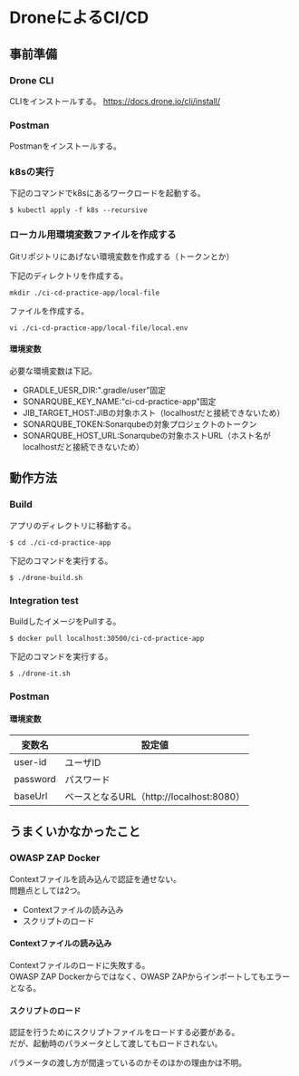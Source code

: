 # DroneによるCI/CD
## 事前準備

### Drone CLI
CLIをインストールする。
https://docs.drone.io/cli/install/

### Postman
Postmanをインストールする。

### k8sの実行
下記のコマンドでk8sにあるワークロードを起動する。
```
$ kubectl apply -f k8s --recursive
```

### ローカル用環境変数ファイルを作成する
Gitリポジトリにあげない環境変数を作成する（トークンとか）

下記のディレクトリを作成する。  
```
mkdir ./ci-cd-practice-app/local-file
```
ファイルを作成する。
```
vi ./ci-cd-practice-app/local-file/local.env
```
#### 環境変数
必要な環境変数は下記。

- GRADLE_UESR_DIR:".gradle/user"固定
- SONARQUBE_KEY_NAME:"ci-cd-practice-app"固定
- JIB_TARGET_HOST:JIBの対象ホスト（localhostだと接続できないため）
- SONARQUBE_TOKEN:Sonarqubeの対象プロジェクトのトークン
- SONARQUBE_HOST_URL:Sonarqubeの対象ホストURL（ホスト名がlocalhostだと接続できないため）


## 動作方法
### Build
アプリのディレクトリに移動する。
```
$ cd ./ci-cd-practice-app
```

下記のコマンドを実行する。
```
$ ./drone-build.sh
```

### Integration test
BuildしたイメージをPullする。
```
$ docker pull localhost:30500/ci-cd-practice-app
```

下記のコマンドを実行する。
```
$ ./drone-it.sh
```

### Postman
#### 環境変数
|変数名|設定値|
|-----|-----|
|user-id|ユーザID|
|password|パスワード|
|baseUrl|ベースとなるURL（http://localhost:8080）|

## うまくいかなかったこと
### OWASP ZAP Docker
Contextファイルを読み込んで認証を通せない。  
問題点としては2つ。  

- Contextファイルの読み込み
- スクリプトのロード

#### Contextファイルの読み込み
Contextファイルのロードに失敗する。  
OWASP ZAP Dockerからではなく、OWASP ZAPからインポートしてもエラーとなる。  

#### スクリプトのロード
認証を行うためにスクリプトファイルをロードする必要がある。  
だが、起動時のパラメータとして渡してもロードされない。  

パラメータの渡し方が間違っているのかそのほかの理由かは不明。